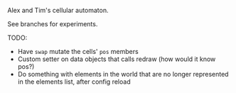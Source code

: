 Alex and Tim's cellular automaton.

See branches for experiments.

TODO:

- Have `swap` mutate the cells' `pos` members
- Custom setter on data objects that calls redraw (how would it know pos?)
- Do something with elements in the world that are no longer
  represented in the elements list, after config reload
